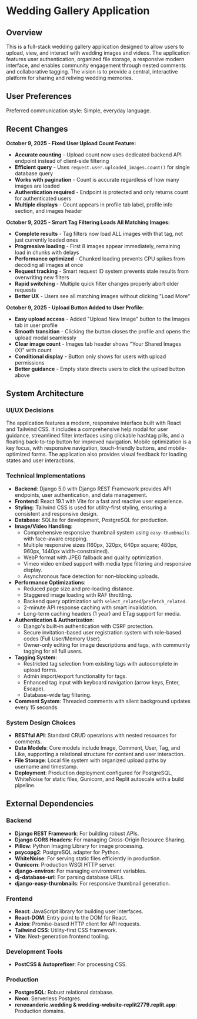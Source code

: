 # Wedding Gallery Application

## Overview

This is a full-stack wedding gallery application designed to allow users to upload, view, and interact with wedding images and videos. The application features user authentication, organized file storage, a responsive modern interface, and enables community engagement through nested comments and collaborative tagging. The vision is to provide a central, interactive platform for sharing and reliving wedding memories.

## User Preferences

Preferred communication style: Simple, everyday language.

## Recent Changes

**October 9, 2025 - Fixed User Upload Count Feature:**
- **Accurate counting** - Upload count now uses dedicated backend API endpoint instead of client-side filtering
- **Efficient query** - Uses `request.user.uploaded_images.count()` for single database query
- **Works with pagination** - Count is accurate regardless of how many images are loaded
- **Authentication required** - Endpoint is protected and only returns count for authenticated users
- **Multiple displays** - Count appears in profile tab label, profile info section, and images header

**October 9, 2025 - Smart Tag Filtering Loads All Matching Images:**
- **Complete results** - Tag filters now load ALL images with that tag, not just currently loaded ones
- **Progressive loading** - First 8 images appear immediately, remaining load in chunks with delays
- **Performance optimized** - Chunked loading prevents CPU spikes from decoding all images at once
- **Request tracking** - Smart request ID system prevents stale results from overwriting new filters
- **Rapid switching** - Multiple quick filter changes properly abort older requests
- **Better UX** - Users see all matching images without clicking "Load More"

**October 9, 2025 - Upload Button Added to User Profile:**
- **Easy upload access** - Added "Upload New Image" button to the Images tab in user profile
- **Smooth transition** - Clicking the button closes the profile and opens the upload modal seamlessly
- **Clear image count** - Images tab header shows "Your Shared Images (X)" with count
- **Conditional display** - Button only shows for users with upload permissions
- **Better guidance** - Empty state directs users to click the upload button above

## System Architecture

### UI/UX Decisions
The application features a modern, responsive interface built with React and Tailwind CSS. It includes a comprehensive help modal for user guidance, streamlined filter interfaces using clickable hashtag pills, and a floating back-to-top button for improved navigation. Mobile optimization is a key focus, with responsive navigation, touch-friendly buttons, and mobile-optimized forms. The application also provides visual feedback for loading states and user interactions.

### Technical Implementations
- **Backend**: Django 5.0 with Django REST Framework provides API endpoints, user authentication, and data management.
- **Frontend**: React 19.1 with Vite for a fast and reactive user experience.
- **Styling**: Tailwind CSS is used for utility-first styling, ensuring a consistent and responsive design.
- **Database**: SQLite for development, PostgreSQL for production.
- **Image/Video Handling**:
    - Comprehensive responsive thumbnail system using `easy-thumbnails` with face-aware cropping.
    - Multiple responsive sizes (160px, 320px, 640px square; 480px, 960px, 1440px width-constrained).
    - WebP format with JPEG fallback and quality optimization.
    - Vimeo video embed support with media type filtering and responsive display.
    - Asynchronous face detection for non-blocking uploads.
- **Performance Optimizations**:
    - Reduced page size and pre-loading distance.
    - Staggered image loading with RAF throttling.
    - Backend query optimization with `select_related`/`prefetch_related`.
    - 2-minute API response caching with smart invalidation.
    - Long-term caching headers (1 year) and ETag support for media.
- **Authentication & Authorization**:
    - Django's built-in authentication with CSRF protection.
    - Secure invitation-based user registration system with role-based codes (Full User/Memory User).
    - Owner-only editing for image descriptions and tags, with community tagging for all full users.
- **Tagging System**:
    - Restricted tag selection from existing tags with autocomplete in upload forms.
    - Admin import/export functionality for tags.
    - Enhanced tag input with keyboard navigation (arrow keys, Enter, Escape).
    - Database-wide tag filtering.
- **Comment System**: Threaded comments with silent background updates every 15 seconds.

### System Design Choices
- **RESTful API**: Standard CRUD operations with nested resources for comments.
- **Data Models**: Core models include Image, Comment, User, Tag, and Like, supporting a relational structure for content and user interaction.
- **File Storage**: Local file system with organized upload paths by username and timestamp.
- **Deployment**: Production deployment configured for PostgreSQL, WhiteNoise for static files, Gunicorn, and Replit autoscale with a build pipeline.

## External Dependencies

### Backend
- **Django REST Framework**: For building robust APIs.
- **Django CORS Headers**: For managing Cross-Origin Resource Sharing.
- **Pillow**: Python Imaging Library for image processing.
- **psycopg2**: PostgreSQL adapter for Python.
- **WhiteNoise**: For serving static files efficiently in production.
- **Gunicorn**: Production WSGI HTTP server.
- **django-environ**: For managing environment variables.
- **dj-database-url**: For parsing database URLs.
- **django-easy-thumbnails**: For responsive thumbnail generation.

### Frontend
- **React**: JavaScript library for building user interfaces.
- **React-DOM**: Entry point to the DOM for React.
- **Axios**: Promise-based HTTP client for API requests.
- **Tailwind CSS**: Utility-first CSS framework.
- **Vite**: Next-generation frontend tooling.

### Development Tools
- **PostCSS & Autoprefixer**: For processing CSS.

### Production
- **PostgreSQL**: Robust relational database.
- **Neon**: Serverless Postgres.
- **reneeanderic.wedding & wedding-website-replit2779.replit.app**: Production domains.